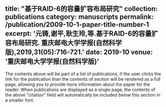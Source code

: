 title: "基于RAID-6的容量扩容布局研究"
collection: publications
category: manuscripts
permalink: /publication/2009-10-1-paper-title-number-1
excerpt: '元铸,谢平,耿生玲,等.基于RAID-6的容量扩容布局研究. 重庆邮电大学学报(自然科学版),2019,31(05):716-721.'
date: 2019-10
venue: '重庆邮电大学学报(自然科学版)'
---

The contents above will be part of a list of publications, if the user clicks the link for the publication than the contents of section will be rendered as a full page, allowing you to provide more information about the paper for the reader. When publications are displayed as a single page, the contents of the above "citation" field will automatically be included below this section in a smaller font.
